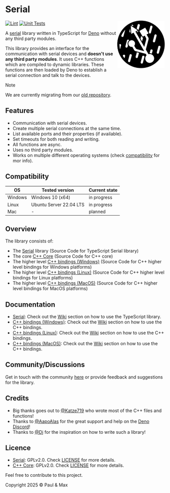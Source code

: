 # Serial

<a href="https://deno.land"><img align="right" src="https://github.com/Serial-IO/.github/blob/main/assets/profile.svg" height="150px" alt="the serial port standing in the rain"></a>

[![Lint](https://github.com/Serial-IO/serial/actions/workflows/lint.yml/badge.svg)](https://github.com/Serial-IO/serial/actions/workflows/lint.yml)
[![Unit Tests](https://github.com/Serial-IO/serial/actions/workflows/unit_tests.yml/badge.svg)](https://github.com/Serial-IO/serial/actions/workflows/unit_tests.yml)

A [serial](https://en.wikipedia.org/wiki/Serial_communication) library written in TypeScript for [Deno](https://deno.land) without any third party modules.

This library provides an interface for the communication with serial devices and **doesn't use any third party modules**. It uses C++ functions which are compiled to dynamic libraries. These functions are then loaded by Deno to establish a serial connection and talk to the devices.

> [!NOTE]
>
> We are currently migrating from our [old repository](https://github.com/TypeScriptPlayground/Serial).

## Features
- Communication with serial devices.
- Create multiple serial connections at the same time.
- List available ports and their properties (if available).
- Set timeouts for both reading and writing.
- All functions are async.
- Uses no third party modules.
- Works on multiple different operating systems (check [compatibility](#compatibility) for mor info).

## Compatibility
| OS      | Tested version          | Current state |
|---------|-------------------------|---------------|
| Windows | Windows 10 (x64)        | in progress   |
| Linux   | Ubuntu Server 22.04 LTS | in progress   |
| Mac     | -                       | planned       |

## Overview
The library consists of:
- The [Serial](https://github.com/Serial-IO/serial) library (Source Code for TypeScript Serial library)
- The core [C++ Core](https://github.com/Serial-IO/cpp-core) (Source Code for C++ core)
- The higher level [C++ bindings (Windows)](https://github.com/Serial-IO/cpp-bindings-windows) (Source Code for C++ higher level bindings for Windows platforms)
- The higher level [C++ bindings (Linux)](https://github.com/Serial-IO/cpp-bindings-linux) (Source Code for C++ higher level bindings for Linux platforms)
- The higher level [C++ bindings (MacOS)](https://github.com/Serial-IO/cpp-bindings-macos) (Source Code for C++ higher level bindings for MacOS platforms)

## Documentation
- [Serial](https://github.com/Serial-IO/serial): Check out the [Wiki](https://github.com/Serial-IO/serial/wiki) section on how to use the TypeScript library.
- [C++ bindings (Windows)](https://github.com/Serial-IO/cpp-bindings-windows): Check out the [Wiki](https://github.com/Serial-IO/cpp-bindings-windows/wiki) section on how to use the C++ bindings.
- [C++ bindings (Linux)](https://github.com/Serial-IO/cpp-bindings-linux): Check out the [Wiki](https://github.com/Serial-IO/cpp-bindings-linux/wiki) section on how to use the C++ bindings.
- [C++ bindings (MacOS)](https://github.com/Serial-IO/cpp-bindings-macos): Check out the [Wiki](https://github.com/Serial-IO/cpp-bindings-macos/wiki) section on how to use the C++ bindings.

## Community/Discussions
Get in touch with the community [here](https://github.com/orgs/Serial-IO/discussions) or provide feedback and suggestions for the library.

## Credits
- Big thanks goes out to [@Katze719](https://github.com/Katze719) who wrote most of the C++ files and functions!
- Thanks to [@AapoAlas](https://github.com/aapoalas) for the great support and help on the [Deno Discord](https://discord.gg/deno)!
- Thanks to [@Dj](https://github.com/DjDeveloperr) for the inspiration on how to write such a library!

## Licence
- [Serial](https://github.com/Serial-IO/serial): GPLv2.0. Check [LICENSE](https://github.com/Serial-IO/serial/blob/main/LICENSE) for more details.
- [C++ Core](https://github.com/Serial-IO/cpp-core): GPLv2.0. Check [LICENSE](https://github.com/Serial-IO/cpp-core/blob/main/LICENSE) for more details.

Feel free to contribute to this project.

Copyright 2025 © Paul & Max
